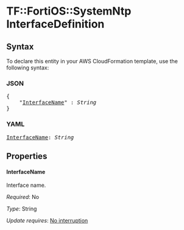 # TF::FortiOS::SystemNtp InterfaceDefinition

## Syntax

To declare this entity in your AWS CloudFormation template, use the following syntax:

### JSON

<pre>
{
    "<a href="#interfacename" title="InterfaceName">InterfaceName</a>" : <i>String</i>
}
</pre>

### YAML

<pre>
<a href="#interfacename" title="InterfaceName">InterfaceName</a>: <i>String</i>
</pre>

## Properties

#### InterfaceName

Interface name.

_Required_: No

_Type_: String

_Update requires_: [No interruption](https://docs.aws.amazon.com/AWSCloudFormation/latest/UserGuide/using-cfn-updating-stacks-update-behaviors.html#update-no-interrupt)


